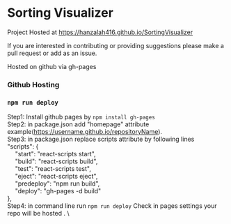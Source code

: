 # Sorting Visualizer
Project Hosted at https://hanzalah416.github.io/SortingVisualizer

If you are interested in contributing or providing suggestions please make a pull request or add as an issue.

Hosted on github via gh-pages

### Github Hosting
### `npm run deploy`
Step1: Install github pages by `npm install gh-pages`\
Step2: in package.json add "homepage" attribute example(https://username.github.io/repositoryName). \
Step3: in package.json replace scripts attribute by following lines\
"scripts": {\
		&emsp; "start": "react-scripts start",\
		&emsp; "build": "react-scripts build",\
		&emsp; "test": "react-scripts test",\
		&emsp; "eject": "react-scripts eject",\
		&emsp; "predeploy": "npm run build",\
		&emsp; "deploy": "gh-pages -d build"\
	},\
Step4: in command line run `npm run deploy`
Check in pages settings your repo will be hosted .
\\

